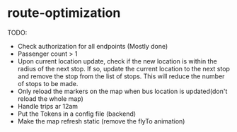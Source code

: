 # route-optimization
TODO:
- Check authorization for all endpoints (Mostly done)
- Passenger count > 1
- Upon current location update, check if the new location is within the radius of the next stop. If so, update the current location to the next stop and remove the stop from the list of stops. This will reduce the number of stops to be made.
- Only reload the markers on the map when bus location is updated(don't reload the whole map)
- Handle trips ar 12am
- Put the Tokens in a config file (backend)
- Make the map refresh static (remove the flyTo animation)